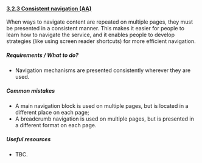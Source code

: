 #### [3.2.3 Consistent navigation (AA)](https://www.w3.org/TR/UNDERSTANDING-WCAG20/consistent-behavior-consistent-locations.html)

When ways to navigate content are repeated on multiple pages, they must be presented in a consistent manner. This makes it easier for people to learn how to navigate the service, and it enables people to develop strategies (like using screen reader shortcuts) for more efficient navigation.

##### Requirements / What to do?

*   Navigation mechanisms are presented consistently wherever they are used.

##### Common mistakes

*   A main navigation block is used on multiple pages, but is located in a different place on each page;
*   A breadcrumb navigation is used on multiple pages, but is presented in a different format on each page.

##### Useful resources

*   TBC.
